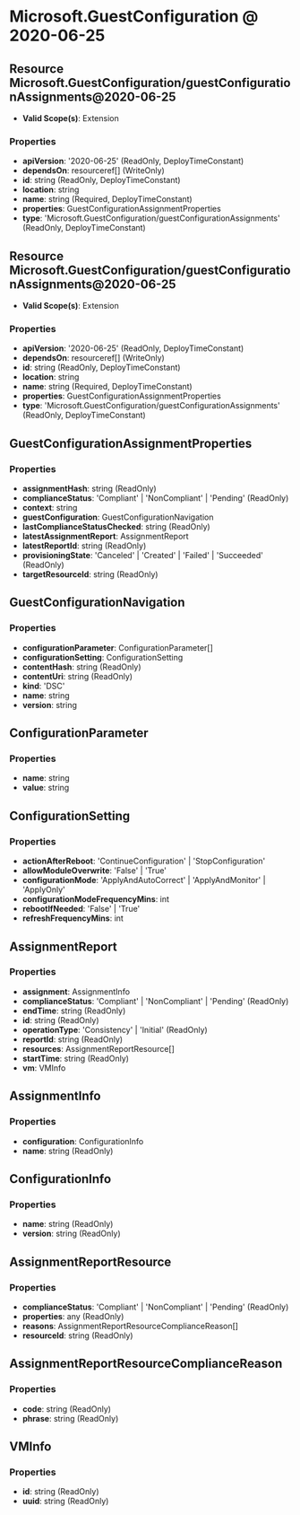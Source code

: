 # Microsoft.GuestConfiguration @ 2020-06-25

## Resource Microsoft.GuestConfiguration/guestConfigurationAssignments@2020-06-25
* **Valid Scope(s)**: Extension
### Properties
* **apiVersion**: '2020-06-25' (ReadOnly, DeployTimeConstant)
* **dependsOn**: resourceref[] (WriteOnly)
* **id**: string (ReadOnly, DeployTimeConstant)
* **location**: string
* **name**: string (Required, DeployTimeConstant)
* **properties**: GuestConfigurationAssignmentProperties
* **type**: 'Microsoft.GuestConfiguration/guestConfigurationAssignments' (ReadOnly, DeployTimeConstant)

## Resource Microsoft.GuestConfiguration/guestConfigurationAssignments@2020-06-25
* **Valid Scope(s)**: Extension
### Properties
* **apiVersion**: '2020-06-25' (ReadOnly, DeployTimeConstant)
* **dependsOn**: resourceref[] (WriteOnly)
* **id**: string (ReadOnly, DeployTimeConstant)
* **location**: string
* **name**: string (Required, DeployTimeConstant)
* **properties**: GuestConfigurationAssignmentProperties
* **type**: 'Microsoft.GuestConfiguration/guestConfigurationAssignments' (ReadOnly, DeployTimeConstant)

## GuestConfigurationAssignmentProperties
### Properties
* **assignmentHash**: string (ReadOnly)
* **complianceStatus**: 'Compliant' | 'NonCompliant' | 'Pending' (ReadOnly)
* **context**: string
* **guestConfiguration**: GuestConfigurationNavigation
* **lastComplianceStatusChecked**: string (ReadOnly)
* **latestAssignmentReport**: AssignmentReport
* **latestReportId**: string (ReadOnly)
* **provisioningState**: 'Canceled' | 'Created' | 'Failed' | 'Succeeded' (ReadOnly)
* **targetResourceId**: string (ReadOnly)

## GuestConfigurationNavigation
### Properties
* **configurationParameter**: ConfigurationParameter[]
* **configurationSetting**: ConfigurationSetting
* **contentHash**: string (ReadOnly)
* **contentUri**: string (ReadOnly)
* **kind**: 'DSC'
* **name**: string
* **version**: string

## ConfigurationParameter
### Properties
* **name**: string
* **value**: string

## ConfigurationSetting
### Properties
* **actionAfterReboot**: 'ContinueConfiguration' | 'StopConfiguration'
* **allowModuleOverwrite**: 'False' | 'True'
* **configurationMode**: 'ApplyAndAutoCorrect' | 'ApplyAndMonitor' | 'ApplyOnly'
* **configurationModeFrequencyMins**: int
* **rebootIfNeeded**: 'False' | 'True'
* **refreshFrequencyMins**: int

## AssignmentReport
### Properties
* **assignment**: AssignmentInfo
* **complianceStatus**: 'Compliant' | 'NonCompliant' | 'Pending' (ReadOnly)
* **endTime**: string (ReadOnly)
* **id**: string (ReadOnly)
* **operationType**: 'Consistency' | 'Initial' (ReadOnly)
* **reportId**: string (ReadOnly)
* **resources**: AssignmentReportResource[]
* **startTime**: string (ReadOnly)
* **vm**: VMInfo

## AssignmentInfo
### Properties
* **configuration**: ConfigurationInfo
* **name**: string (ReadOnly)

## ConfigurationInfo
### Properties
* **name**: string (ReadOnly)
* **version**: string (ReadOnly)

## AssignmentReportResource
### Properties
* **complianceStatus**: 'Compliant' | 'NonCompliant' | 'Pending' (ReadOnly)
* **properties**: any (ReadOnly)
* **reasons**: AssignmentReportResourceComplianceReason[]
* **resourceId**: string (ReadOnly)

## AssignmentReportResourceComplianceReason
### Properties
* **code**: string (ReadOnly)
* **phrase**: string (ReadOnly)

## VMInfo
### Properties
* **id**: string (ReadOnly)
* **uuid**: string (ReadOnly)

